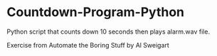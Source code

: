 # Countdown-Program-Python

Python script that counts down 10 seconds then plays alarm.wav file.

Exercise from Automate the Boring Stuff by Al Sweigart
